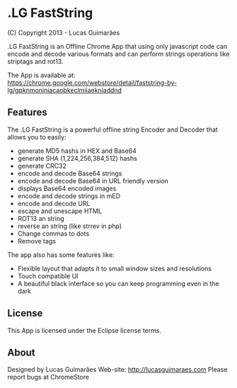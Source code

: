 .LG FastString
==========
(C) Copyright 2013 - Lucas Guimarães 

.LG FastString is an Offline Chrome App that using only javascript code can encode and decode various formats 
and can perform strings operations like striptags and rot13.

The App is available at: https://chrome.google.com/webstore/detail/faststring-by-lg/gpknmoniniacaobkeclmiiaekniaddnd


Features
---
The .LG FastString is a powerful offline string Encoder and Decoder that allows you to easily:

 - generate MD5 hashs in HEX and Base64
 - generate SHA (1,224,256,384,512) hashs
 - generate CRC32
 - encode and decode Base64 strings
 - encode and decode Base64 in URL friendly version
 - displays Base64 encoded images
 - encode and decode strings in mED
 - encode and decode URL
 - escape and unescape HTML
 - ROT13 an string
 - reverse an string (like strrev in php)
 - Change commas to dots
 - Remove tags

The app also has some features like:
 - Flexible layout that adapts it to small window sizes and resolutions
 - Touch compatible UI
 - A beautiful black interface so you can keep programming even in the dark

License
---
This App is licensed under the Eclipse license terms.

About
---
Designed by Lucas Guimarães
Web-site: http://lucasguimaraes.com
Please report bugs at ChromeStore

